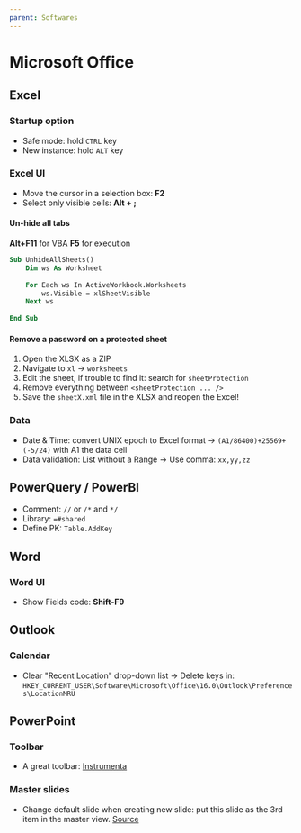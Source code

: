 ```yaml
---
parent: Softwares
---
```


# Microsoft Office

## Excel

### Startup option

* Safe mode: hold `CTRL` key
* New instance: hold `ALT` key

### Excel UI

* Move the cursor in a selection box: **F2**
* Select only visible cells: **Alt + ;**

#### Un-hide all tabs

**Alt+F11** for VBA
**F5** for execution

```vb
Sub UnhideAllSheets()
    Dim ws As Worksheet
 
    For Each ws In ActiveWorkbook.Worksheets
        ws.Visible = xlSheetVisible
    Next ws
 
End Sub
```

#### Remove a password on a protected sheet

1. Open the XLSX as a ZIP
1. Navigate to `xl` → `worksheets`
1. Edit the sheet, if trouble to find it: search for `sheetProtection`
1. Remove everything between `<sheetProtection ... />`
1. Save the `sheetX.xml` file in the XLSX and reopen the Excel!

### Data

* Date & Time: convert UNIX epoch to Excel format → `(A1/86400)+25569+(-5/24)` with A1 the data cell
* Data validation: List without a Range → Use comma: `xx,yy,zz`

## PowerQuery / PowerBI

* Comment: `//` or `/*` and `*/`
* Library: `=#shared`
* Define PK: `Table.AddKey`

## Word

### Word UI

* Show Fields code: **Shift-F9**

## Outlook

### Calendar

* Clear "Recent Location" drop-down list → Delete keys in: `HKEY_CURRENT_USER\Software\Microsoft\Office\16.0\Outlook\Preferences\LocationMRU`

## PowerPoint

### Toolbar

* A great toolbar: [Instrumenta](https://github.com/iappyx/Instrumenta)

### Master slides

* Change default slide when creating new slide: put this slide as the 3rd item in the master view. [Source](https://superuser.com/questions/548038/change-default-slide-layout-in-powerpoint#637148)
